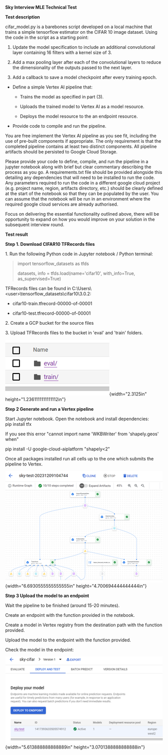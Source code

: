 **Sky Interview MLE Technical Test**

**Test description**

cifar_model.py is a barebones script developed on a local machine that
trains a simple tensorflow estimator on the CIFAR 10 image dataset.
Using the code in the script as a starting point:

1.  Update the model specification to include an additional
    convolutional layer containing 16 filters with a kernel size of 3.

2.  Add a max pooling layer after each of the convolutional layers to
    reduce the dimensionality of the outputs passed to the next layer.

3.  Add a callback to save a model checkpoint after every training
    epoch.

-   Define a simple Vertex AI pipeline that:

    -   Trains the model as specified in part (3).

    -   Uploads the trained model to Vertex AI as a model resource.

    -   Deploys the model resource to the an endpoint resource.

-   Provide code to compile and run the pipeline.

You are free implement the Vertex AI pipeline as you see fit, including
the use of pre-built components if appropriate. The only requirement is
that the completed pipeline contains at least two distinct components.
All pipeline artifacts should be persisted to Google Cloud Storage.

Please provide your code to define, compile, and run the pipeline in a
jupyter notebook along with brief but clear commentary describing the
process as you go. A requirements.txt file should be provided alongside
this detailing any dependencies that will need to be installed to run
the code. Any parameters required to run the code in a different google
cloud project (e.g. project name, region, artifacts directory, etc.)
should be clearly defined at the start of the notebook so that they can
be populated by the user. You can assume that the notebook will be run
in an environment where the required google cloud services are already
authorised.

Focus on delivering the essential functionality outlined above, there
will be opportunity to expand on how you would improve on your solution
in the subsequent interview round.

**Test result**

**Step 1. Download CIFAR10 TFRecords files**

1\. Run the following Python code in Jupyter notebook / Python terminal:

> import tensorflow_datasets as tfds
>
> datasets, info = tfds.load(name=\'cifar10\', with_info=True,
> as_supervised=True)

TFRecords files can be found in
C:\\Users\\\<user\>\\tensorflow_datasets\\cifar10\\3.0.2:

-   cifar10-train.tfrecord-00000-of-00001

-   cifar10-test.tfrecord-00000-of-00001

2\. Create a GCP bucket for the source files

3\. Upload TFRecords files to the bucket in 'eval' and 'train' folders.

![](./image1.png){width="2.3125in" height="1.2361111111111112in"}

**Step 2 Generate and run a Vertex pipeline**

Start Jupyter notebook. Open the notebook and install dependencies:\
pip install tfx

If you see this error \"cannot import name \'WKBWriter\' from
\'shapely.geos\' when\"

pip install -U google-cloud-aiplatform \"shapely\<2\"

Once all packages installed run all cells up to the one which submits
the pipeline to Vertex.

![](./image2.png){width="6.6930555555555555in"
height="4.700694444444444in"}

**Step 3 Upload the model to an endpoint**

Wait the pipeline to be finished (around 15-20 minutes).

Create an endpoint with the function provided in the notebook.

Create a model in Vertex registry from the destination path with the
function provided.

Upload the model to the endpoint with the function provided.

Check the model in the endpoint:

![](./image3.png){width="5.613888888888889in"
height="3.0701388888888888in"}
